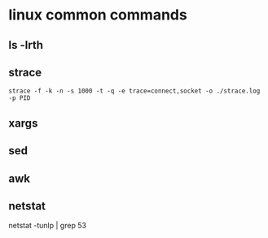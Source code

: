 # linux common commands  

## ls -lrth  
## strace  
```
strace -f -k -n -s 1000 -t -q -e trace=connect,socket -o ./strace.log -p PID  
```

## xargs  

## sed  

## awk  

## netstat
netstat -tunlp | grep 53  
